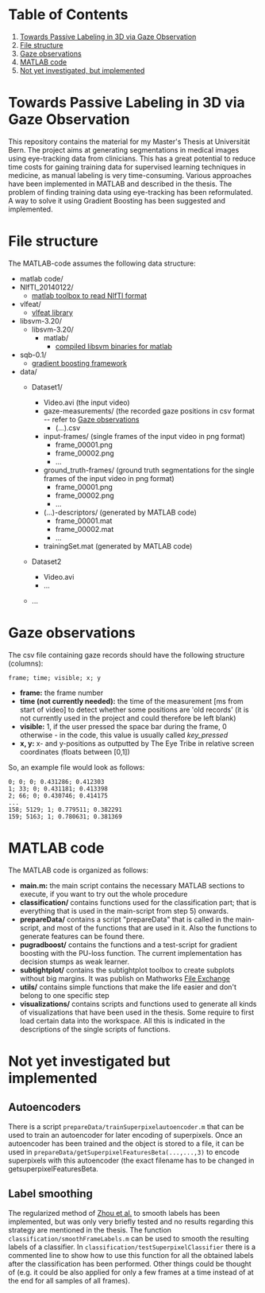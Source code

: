 # Table of Contents
1. [Towards Passive Labeling in 3D via Gaze Observation](#towards-passive-labeling-in-3d-via-gaze-observation)
2. [File structure](#file-structure)
3. [Gaze observations](#gaze-observations)
4. [MATLAB code](#matlab-code)
5. [Not yet investigated, but implemented](#not-yet-investigated-but-implemented)

# Towards Passive Labeling in 3D via Gaze Observation
This repository contains the material for my Master's Thesis at Universität Bern. The project aims at generating segmentations in medical images using eye-tracking data from clinicians. This has a great potential to reduce time costs for gaining training data for supervised learning techniques in medicine, as manual labeling is very time-consuming. Various approaches have been implemented in MATLAB and described in the thesis. The problem of finding training data using eye-tracking has been reformulated. A way to solve it using Gradient Boosting has been suggested and implemented.

# File structure
The MATLAB-code assumes the following data structure:

- matlab code/ 
- NIfTI_20140122/
  - [matlab toolbox to read NIfTI format](http://ch.mathworks.com/matlabcentral/fileexchange/8797-tools-for-nifti-and-analyze-image)
- vlfeat/
  - [vlfeat library](http://www.vlfeat.org/)
- libsvm-3.20/
  - libsvm-3.20/
    - matlab/
      - [compiled libsvm binaries for matlab](https://www.csie.ntu.edu.tw/~cjlin/libsvm/)
- sqb-0.1/
  - [gradient boosting framework](https://sites.google.com/site/carlosbecker/resources/gradient-boosting-boosted-trees)
- data/
  - Dataset1/
    - Video.avi (the input video)
    - gaze-measurements/ (the recorded gaze positions in csv format -- refer to [Gaze observations](#gaze-observations)
      - (...).csv
    - input-frames/ (single frames of the input video in png format)
      - frame_00001.png
      - frame_00002.png
      - ...
    - ground_truth-frames/ (ground truth segmentations for the single frames of the input video in png format)
      - frame_00001.png
      - frame_00002.png
      - ...
    - (...)-descriptors/ (generated by MATLAB code)
      - frame_00001.mat
      - frame_00002.mat
      - ...
    - trainingSet.mat (generated by MATLAB code)

  - Dataset2
    - Video.avi
    - ...
  - ...

# Gaze observations #
The csv file containing gaze records should have the following structure (columns):

    frame; time; visible; x; y

- **frame:** the frame number
- **time (not currently needed):** the time of the measurement [ms from start of video] to detect whether some positions are 'old records' (it is not currently used in the project and could therefore be left blank)
- **visible:** 1, if the user pressed the space bar during the frame, 0 otherwise - in the code, this value is usually called *key_pressed*
- **x, y:** x- and y-positions as outputted by The Eye Tribe in relative screen coordinates (floats between [0,1])

So, an example file would look as follows:

    0; 0; 0; 0.431286; 0.412303
    1; 33; 0; 0.431181; 0.413398
    2; 66; 0; 0.430746; 0.414175
    ...
    158; 5129; 1; 0.779511; 0.382291
    159; 5163; 1; 0.780631; 0.381369

# MATLAB code #
The MATLAB code is organized as follows:

- **main.m:** the main script contains the necessary MATLAB sections to execute, if you want to try out the whole procedure
- **classification/** contains functions used for the classification part; that is everything that is used in the main-script from step 5) onwards.
- **prepareData/** contains a script "prepareData" that is called in the main-script, and most of the functions that are used in it. Also the functions to generate features can be found there.
- **pugradboost/** contains the functions and a test-script for gradient boosting with the PU-loss function. The current implementation has decision stumps as weak learner.
- **subtightplot/** contains the subtightplot toolbox to create subplots without big margins. It was publish on Mathworks [File Exchange](http://www.mathworks.com/matlabcentral/fileexchange/39664-subtightplot)
- **utils/** contains simple functions that make the life easier and don't belong to one specific step
- **visualizations/** contains scripts and functions used to generate all kinds of visualizations that have been used in the thesis. Some require to first load certain data into the workspace. All this is indicated in the descriptions of the single scripts of functions.

# Not yet investigated but implemented #

## Autoencoders ##
There is a script `prepareData/trainSuperpixelautoencoder.m` that can be used to train an autoencoder for later encoding of superpixels. Once an autoencoder has been trained and the object is stored to a file, it can be used in `prepareData/getSuperpixelFeaturesBeta(...,...,3)` to encode superpixels with this autoencoder (the exact filename has to be changed in getsuperpixelFeaturesBeta.

## Label smoothing ##
The regularized method of [Zhou et al.](http://papers.nips.cc/paper/2506-learning-with-local-and-global-consistency.pdf) to smooth labels has been implemented, but was only very briefly tested and no results regarding this strategy are mentioned in the thesis. The function `classification/smoothFrameLabels.m` can be used to smooth the resulting labels of a classifier. In `classification/testSuperpixelClassifier` there is a commented line to show how to use this function for all the obtained labels after the classification has been performed. Other things could be thought of (e.g. it could be also applied for only a few frames at a time instead of at the end for all samples of all frames).
